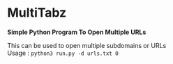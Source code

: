 # MultiTabz
**Simple Python Program To Open Multiple URLs**<br>

This can be used to open multiple subdomains or URLs<br>
Usage : `python3 run.py -d urls.txt 0`<br>
